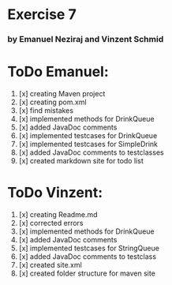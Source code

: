 # Exercise 7
### by Emanuel Neziraj and Vinzent Schmid


# ToDo Emanuel: 

1. [x] creating Maven project
2. [x] creating pom.xml
3. [x] find mistakes
4. [x] implemented methods for DrinkQueue
5. [x] added JavaDoc comments
6. [x] implemented testcases for DrinkQueue
7. [x] implemented testcases for SimpleDrink
8. [x] added JavaDoc comments to testclasses
9. [x] created markdown site for todo list

# ToDo Vinzent:

1. [x] creating Readme.md
2. [x] corrected errors
3. [x] implemented methods for DrinkQueue
4. [x] added JavaDoc comments
5. [x] implemented testcases for StringQueue
6. [x] added JavaDoc comments to testclass
7. [x] created site.xml
8. [x] created folder structure for maven site